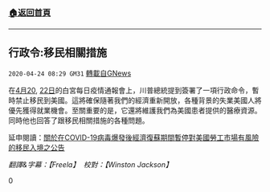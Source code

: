 ###  [:house:返回首頁](https://github.com/ourhimalayas/txt)
---

## 行政令:移民相關措施
`2020-04-24 08:29 GM31` [轉載自GNews](https://gnews.org/zh-hant/183334/)

在[4月20](https://www.youtube.com/watch?v=MdT6GPSIki8), [22日](https://www.youtube.com/watch?v=JWf5WaqpskY)的白宮每日疫情通報會上，川普總統提到簽署了一項行政命令，暫時禁止移民到美國。這將確保隨著我們的經濟重新開放，各種背景的失業美國人將優先獲得就業機會。至關重要的是，它還將維護我們為美國患者提供的醫療資源。同時他也回答了跟移民相關措施的各種問題。

延申閱讀：[關於在COVID-19病毒爆發後經濟復蘇期間暫停對美國勞工市場有風險的移民入境之公告](https://gnews.org/zh-hant/183063/)

*翻譯&字幕：【Freela】  校對：【Winston Jackson】*

0
